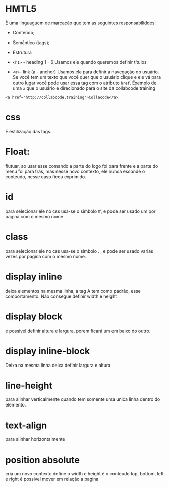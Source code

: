 # HMTL5

È uma linguaguem de marcação que tem as seguintes responsabiliddes:

- Conteúdo;
- Semântico (tags);
- Estrutura

- `<h1>` - heading 1 - 6
Usamos ele quando queremos definir títulos

- `<a>`- link (a - anchor)
Usamos ela para definir a navegação do usuário. Se você tem
um texto que você quer que o usuário clique e ele vá para outro lugar
você pode usar essa tag com o atributo `href`. Exemplo de uma
`a` que o usuário é direcionado para o site da collabcode.training

```
<a href="http://collabcode.training">Collacode</a>
```

# css

É estilização das tags.


# Float:

flutuar, ao usar esse comando a parte do logo foi para frente e a parte do menu foi para tras, mas nesse novo contexto, ele nunca esconde o conteudo, nesse caso ficou exprimido.

# id

para selecionar ele no css usa-se o simbolo #, e pode ser usado um por pagina com o mesmo nome

# class

para selecionar ele no css usa-se o simbolo . , e pode ser usado varias vezes por pagina com o mesmo nome.

# display inline

deixa elementos na mesma linha, a tag A tem como padrão, esse comportamento.
Não consegue definir width e height

# display block

é possivel definir altura e largura, porem ficará um em baixo do outro.

# display inline-block

Deixa na mesma linha
deixa definir largura e altura

# line-height

para alinhar verticalmente quando tem somente uma unica linha dentro do elemento.


# text-align

para alinhar horizontalmente

# position absolute

cria um novo contexto
define o width e height é o conteudo
top, bottom, left e right é possivel mover em relação a pagina
